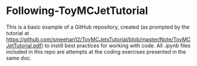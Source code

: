 # Following-ToyMCJetTutorial

This is a basic example of a GitHub repository, created (as prompted by the tutorial at https://github.com/smeehan12/ToyMCJetsTutorial/blob/master/Note/ToyMCJetTutorial.pdf) to instill best practices for working with code. All .ipynb files included in this repo are attempts at the coding exercises presented in the same doc.
